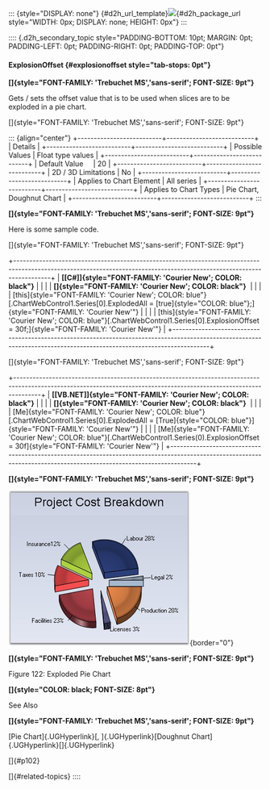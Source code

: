 ::: {style="DISPLAY: none"}
[](ms-xhelp:///?Id=d2h_url_template){#d2h_url_template}![](!package_url!){#d2h_package_url style="WIDTH: 0px; DISPLAY: none; HEIGHT: 0px"}
:::

:::: {.d2h_secondary_topic style="PADDING-BOTTOM: 10pt; MARGIN: 0pt; PADDING-LEFT: 0pt; PADDING-RIGHT: 0pt; PADDING-TOP: 0pt"}
#### ExplosionOffset {#explosionoffset style="tab-stops: 0pt"}

**[]{style="FONT-FAMILY: 'Trebuchet MS','sans-serif'; FONT-SIZE: 9pt"}** 

Gets / sets the offset value that is to be used when slices are to be exploded in a pie chart.

[]{style="FONT-FAMILY: 'Trebuchet MS','sans-serif'; FONT-SIZE: 9pt"} 

::: {align="center"}
+--------------------------+---------------------------+
| Details                                              |
+--------------------------+---------------------------+
| Possible Values          | Float type values         |
+--------------------------+---------------------------+
| Default Value            | 20                        |
+--------------------------+---------------------------+
| 2D / 3D Limitations      | No                        |
+--------------------------+---------------------------+
| Applies to Chart Element | All series                |
+--------------------------+---------------------------+
| Applies to Chart Types   | Pie Chart, Doughnut Chart |
+--------------------------+---------------------------+
:::

**[]{style="FONT-FAMILY: 'Trebuchet MS','sans-serif'; FONT-SIZE: 9pt"}** 

Here is some sample code.

[]{style="FONT-FAMILY: 'Trebuchet MS','sans-serif'; FONT-SIZE: 9pt"} 

+-----------------------------------------------------------------------------------------------------------------------------------------------------------------------+
| **[\[C#\]]{style="FONT-FAMILY: 'Courier New'; COLOR: black"}**                                                                                                        |
|                                                                                                                                                                       |
| **[]{style="FONT-FAMILY: 'Courier New'; COLOR: black"}**                                                                                                              |
|                                                                                                                                                                       |
| [this]{style="FONT-FAMILY: 'Courier New'; COLOR: blue"}[.ChartWebControl1.Series\[0\].ExplodedAll = [true]{style="COLOR: blue"};]{style="FONT-FAMILY: 'Courier New'"} |
|                                                                                                                                                                       |
| [this]{style="FONT-FAMILY: 'Courier New'; COLOR: blue"}[.ChartWebControl1.Series\[0\].ExplosionOffset = 30f;]{style="FONT-FAMILY: 'Courier New'"}                     |
+-----------------------------------------------------------------------------------------------------------------------------------------------------------------------+

[]{style="FONT-FAMILY: 'Trebuchet MS','sans-serif'; FONT-SIZE: 9pt"} 

+--------------------------------------------------------------------------------------------------------------------------------------------------------------------+
| **[\[VB.NET\]]{style="FONT-FAMILY: 'Courier New'; COLOR: black"}**                                                                                                 |
|                                                                                                                                                                    |
| **[]{style="FONT-FAMILY: 'Courier New'; COLOR: black"}**                                                                                                           |
|                                                                                                                                                                    |
| [Me]{style="FONT-FAMILY: 'Courier New'; COLOR: blue"}[.ChartWebControl1.Series\[0\].ExplodedAll = [True]{style="COLOR: blue"}]{style="FONT-FAMILY: 'Courier New'"} |
|                                                                                                                                                                    |
| [Me]{style="FONT-FAMILY: 'Courier New'; COLOR: blue"}[.ChartWebControl1.Series(0).ExplosionOffset = 30f]{style="FONT-FAMILY: 'Courier New'"}                       |
+--------------------------------------------------------------------------------------------------------------------------------------------------------------------+

**[]{style="FONT-FAMILY: 'Trebuchet MS','sans-serif'; FONT-SIZE: 9pt"}** 

![](ImagesExt/image64_128.jpg){border="0"}

**[]{style="FONT-FAMILY: 'Trebuchet MS','sans-serif'; FONT-SIZE: 9pt"}** 

Figure 122: Exploded Pie Chart

**[]{style="COLOR: black; FONT-SIZE: 8pt"}** 

See Also

**[]{style="FONT-FAMILY: 'Trebuchet MS','sans-serif'; FONT-SIZE: 9pt"}** 

[Pie Chart]{.UGHyperlink}[, ]{.UGHyperlink}[Doughnut Chart]{.UGHyperlink}[]{.UGHyperlink}

[]{#p102} 

[]{#related-topics}
::::
